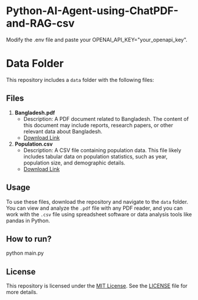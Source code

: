 # Python-AI-Agent-using-ChatPDF-and-RAG-csv

Modify the .env file and paste your OPENAI_API_KEY="your_openapi_key".

# Data Folder

This repository includes a `data` folder with the following files:

## Files

1. **Bangladesh.pdf**
   - Description: A PDF document related to Bangladesh. The content of this document may include reports, research papers, or other relevant data about Bangladesh.
   - [Download Link](https://drive.google.com/file/d/1Z0Vnz0THLP-mc7W3IcaAvjrDiczR4k0c/view?usp=sharing)
2. **Population.csv**
   - Description: A CSV file containing population data. This file likely includes tabular data on population statistics, such as year, population size, and demographic details.
   - [Download Link](https://drive.google.com/file/d/1Nmf2XmcX_JrLafsFE5cHj-TewmXTiZ9V/view?usp=sharing)
## Usage

To use these files, download the repository and navigate to the `data` folder. You can view and analyze the `.pdf` file with any PDF reader, and you can work with the `.csv` file using spreadsheet software or data analysis tools like pandas in Python.

## How to run?

python main.py

## License

This repository is licensed under the [MIT License](LICENSE). See the [LICENSE](LICENSE) file for more details.


